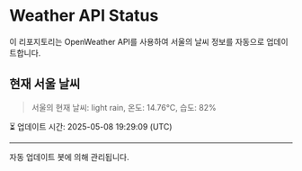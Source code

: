
# Weather API Status

이 리포지토리는 OpenWeather API를 사용하여 서울의 날씨 정보를 자동으로 업데이트합니다.

## 현재 서울 날씨
> 서울의 현재 날씨: light rain, 온도: 14.76°C, 습도: 82%

⏳ 업데이트 시간: 2025-05-08 19:29:09 (UTC)

---
자동 업데이트 봇에 의해 관리됩니다.
